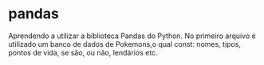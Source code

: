 # pandas
Aprendendo a utilizar a biblioteca Pandas do Python.
No primeiro arquivo é utilizado um banco de dados de Pokemons,o qual const: nomes, tipos, pontos de vida, se são, ou não, lendários etc.
